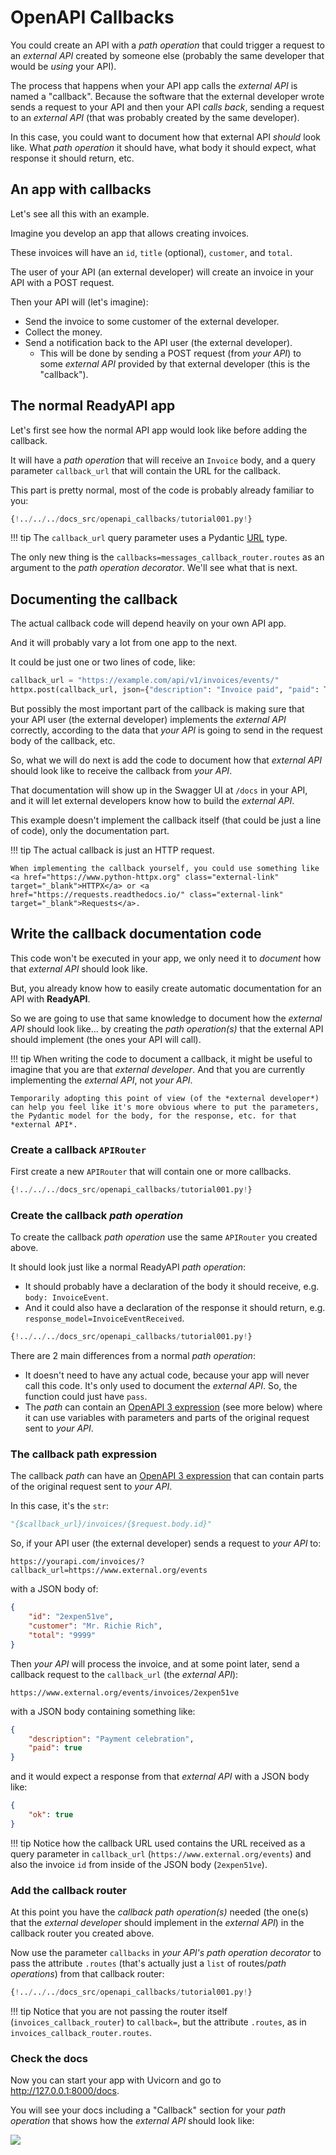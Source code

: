 # OpenAPI Callbacks

You could create an API with a _path operation_ that could trigger a request to an _external API_ created by someone else (probably the same developer that would be _using_ your API).

The process that happens when your API app calls the _external API_ is named a "callback". Because the software that the external developer wrote sends a request to your API and then your API _calls back_, sending a request to an _external API_ (that was probably created by the same developer).

In this case, you could want to document how that external API _should_ look like. What _path operation_ it should have, what body it should expect, what response it should return, etc.

## An app with callbacks

Let's see all this with an example.

Imagine you develop an app that allows creating invoices.

These invoices will have an `id`, `title` (optional), `customer`, and `total`.

The user of your API (an external developer) will create an invoice in your API with a POST request.

Then your API will (let's imagine):

- Send the invoice to some customer of the external developer.
- Collect the money.
- Send a notification back to the API user (the external developer).
  - This will be done by sending a POST request (from _your API_) to some _external API_ provided by that external developer (this is the "callback").

## The normal **ReadyAPI** app

Let's first see how the normal API app would look like before adding the callback.

It will have a _path operation_ that will receive an `Invoice` body, and a query parameter `callback_url` that will contain the URL for the callback.

This part is pretty normal, most of the code is probably already familiar to you:

```Python hl_lines="9-13  36-53"
{!../../../docs_src/openapi_callbacks/tutorial001.py!}
```

!!! tip
The `callback_url` query parameter uses a Pydantic <a href="https://pydantic-docs.helpmanual.io/usage/types/#urls" class="external-link" target="_blank">URL</a> type.

The only new thing is the `callbacks=messages_callback_router.routes` as an argument to the _path operation decorator_. We'll see what that is next.

## Documenting the callback

The actual callback code will depend heavily on your own API app.

And it will probably vary a lot from one app to the next.

It could be just one or two lines of code, like:

```Python
callback_url = "https://example.com/api/v1/invoices/events/"
httpx.post(callback_url, json={"description": "Invoice paid", "paid": True})
```

But possibly the most important part of the callback is making sure that your API user (the external developer) implements the _external API_ correctly, according to the data that _your API_ is going to send in the request body of the callback, etc.

So, what we will do next is add the code to document how that _external API_ should look like to receive the callback from _your API_.

That documentation will show up in the Swagger UI at `/docs` in your API, and it will let external developers know how to build the _external API_.

This example doesn't implement the callback itself (that could be just a line of code), only the documentation part.

!!! tip
The actual callback is just an HTTP request.

    When implementing the callback yourself, you could use something like <a href="https://www.python-httpx.org" class="external-link" target="_blank">HTTPX</a> or <a href="https://requests.readthedocs.io/" class="external-link" target="_blank">Requests</a>.

## Write the callback documentation code

This code won't be executed in your app, we only need it to _document_ how that _external API_ should look like.

But, you already know how to easily create automatic documentation for an API with **ReadyAPI**.

So we are going to use that same knowledge to document how the _external API_ should look like... by creating the _path operation(s)_ that the external API should implement (the ones your API will call).

!!! tip
When writing the code to document a callback, it might be useful to imagine that you are that _external developer_. And that you are currently implementing the _external API_, not _your API_.

    Temporarily adopting this point of view (of the *external developer*) can help you feel like it's more obvious where to put the parameters, the Pydantic model for the body, for the response, etc. for that *external API*.

### Create a callback `APIRouter`

First create a new `APIRouter` that will contain one or more callbacks.

```Python hl_lines="3  25"
{!../../../docs_src/openapi_callbacks/tutorial001.py!}
```

### Create the callback _path operation_

To create the callback _path operation_ use the same `APIRouter` you created above.

It should look just like a normal ReadyAPI _path operation_:

- It should probably have a declaration of the body it should receive, e.g. `body: InvoiceEvent`.
- And it could also have a declaration of the response it should return, e.g. `response_model=InvoiceEventReceived`.

```Python hl_lines="16-18  21-22  28-32"
{!../../../docs_src/openapi_callbacks/tutorial001.py!}
```

There are 2 main differences from a normal _path operation_:

- It doesn't need to have any actual code, because your app will never call this code. It's only used to document the _external API_. So, the function could just have `pass`.
- The _path_ can contain an <a href="https://github.com/OAI/OpenAPI-Specification/blob/master/versions/3.0.2.md#key-expression" class="external-link" target="_blank">OpenAPI 3 expression</a> (see more below) where it can use variables with parameters and parts of the original request sent to _your API_.

### The callback path expression

The callback _path_ can have an <a href="https://github.com/OAI/OpenAPI-Specification/blob/master/versions/3.0.2.md#key-expression" class="external-link" target="_blank">OpenAPI 3 expression</a> that can contain parts of the original request sent to _your API_.

In this case, it's the `str`:

```Python
"{$callback_url}/invoices/{$request.body.id}"
```

So, if your API user (the external developer) sends a request to _your API_ to:

```
https://yourapi.com/invoices/?callback_url=https://www.external.org/events
```

with a JSON body of:

```JSON
{
    "id": "2expen51ve",
    "customer": "Mr. Richie Rich",
    "total": "9999"
}
```

Then _your API_ will process the invoice, and at some point later, send a callback request to the `callback_url` (the _external API_):

```
https://www.external.org/events/invoices/2expen51ve
```

with a JSON body containing something like:

```JSON
{
    "description": "Payment celebration",
    "paid": true
}
```

and it would expect a response from that _external API_ with a JSON body like:

```JSON
{
    "ok": true
}
```

!!! tip
Notice how the callback URL used contains the URL received as a query parameter in `callback_url` (`https://www.external.org/events`) and also the invoice `id` from inside of the JSON body (`2expen51ve`).

### Add the callback router

At this point you have the _callback path operation(s)_ needed (the one(s) that the _external developer_ should implement in the _external API_) in the callback router you created above.

Now use the parameter `callbacks` in _your API's path operation decorator_ to pass the attribute `.routes` (that's actually just a `list` of routes/_path operations_) from that callback router:

```Python hl_lines="35"
{!../../../docs_src/openapi_callbacks/tutorial001.py!}
```

!!! tip
Notice that you are not passing the router itself (`invoices_callback_router`) to `callback=`, but the attribute `.routes`, as in `invoices_callback_router.routes`.

### Check the docs

Now you can start your app with Uvicorn and go to <a href="http://127.0.0.1:8000/docs" class="external-link" target="_blank">http://127.0.0.1:8000/docs</a>.

You will see your docs including a "Callback" section for your _path operation_ that shows how the _external API_ should look like:

<img src="/img/tutorial/openapi-callbacks/image01.png">
